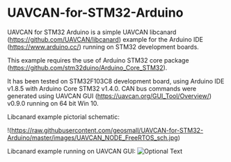 # UAVCAN-for-STM32-Arduino

UAVCAN for STM32 Arduino is a simple UAVCAN libcanard (https://github.com/UAVCAN/libcanard) example for the Arduino IDE (https://www.arduino.cc/) running on STM32 development boards.

This example requires the use of Arduino STM32 core package (https://github.com/stm32duino/Arduino_Core_STM32).

It has been tested on STM32F103C8 development board, using Arduino IDE v1.8.5 with Arduino Core STM32 v1.4.0.  CAN bus commands were generated using UAVCAN GUI (https://uavcan.org/GUI_Tool/Overview/) v0.9.0 running on 64 bit Win 10.

Libcanard example pictorial schematic:

!(https://raw.githubusercontent.com/geosmall/UAVCAN-for-STM32-Arduino/master/images/UAVCAN_NODE_FreeRTOS_sch.jpg)


Libcanard example running on UAVCAN GUI:
![Optional Text](https://raw.githubusercontent.com/geosmall/UAVCAN-for-STM32-Arduino/master/images/Screen_Capture.png)
